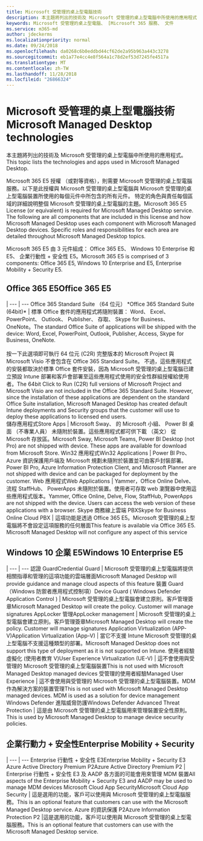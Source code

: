 ```yaml
---
title: Microsoft 受管理的桌上型電腦技術
description: 本主題將列出的技術及 Microsoft 受管理的桌上型電腦中所使用的應用程式。
keywords: Microsoft 受管理的桌上型電腦、 [Microsoft 365 服務、 文件
ms.service: m365-md
author: jdeckerms
ms.localizationpriority: normal
ms.date: 09/24/2018
ms.openlocfilehash: da0268c6b0eddbd44cf62de2a95b963a443c3278
ms.sourcegitcommit: eb1a77e4cc4e8f564a1c78d2ef53d7245fe4517a
ms.translationtype: MT
ms.contentlocale: zh-TW
ms.lasthandoff: 11/28/2018
ms.locfileid: "26866324"
---
```

# <a name="microsoft-managed-desktop-technologies"></a><span data-ttu-id="feb69-104">Microsoft 受管理的桌上型電腦技術</span><span class="sxs-lookup"><span data-stu-id="feb69-104">Microsoft Managed Desktop technologies</span></span>

<span data-ttu-id="feb69-105">本主題將列出的技術及 Microsoft 受管理的桌上型電腦中所使用的應用程式。</span><span class="sxs-lookup"><span data-stu-id="feb69-105">This topic lists the technologies and apps used in Microsoft Managed Desktop.</span></span>

<!-- Microsoft 365 E5; Device as a Service -->
<!-- in O365 table, standard suite, removed this sentence "Please see the Installation of Project/Visio 64bit Click to Run Addendum for important deployment instructions. -->

<span data-ttu-id="feb69-p101">Microsoft 365 E5 授權 （或對等資格），則需要 Microsoft 受管理的桌上型電腦服務。以下是此授權與 Microsoft 受管理的桌上型電腦與 Microsoft 受管理的桌上型電腦裝置所使用的每個元件中所包含的所有元件。 特定的角色與責任每個區域的詳細說明整個 Microsoft 受管理的桌上型電腦的主題。</span><span class="sxs-lookup"><span data-stu-id="feb69-p101">Microsoft 365 E5 License (or equivalent) is required for Microsoft Managed Desktop service. The following are all components that are included in this license and how Microsoft Managed Desktop uses each component with Microsoft Managed Desktop devices.  Specific roles and responsibilities for each area are detailed throughout Microsoft Managed Desktop topics.</span></span> 

<span data-ttu-id="feb69-109">Microsoft 365 E5 由 3 元件組成： Office 365 E5、 Windows 10 Enterprise 和 E5、 企業行動性 + 安全性 E5。</span><span class="sxs-lookup"><span data-stu-id="feb69-109">Microsoft 365 E5 is comprised of 3 components: Office 365 E5, Windows 10 Enterprise and E5, Enterprise Mobility + Security E5.</span></span>  

## <a name="office-365-e5"></a><span data-ttu-id="feb69-110">Office 365 E5</span><span class="sxs-lookup"><span data-stu-id="feb69-110">Office 365 E5</span></span>
 |
 --- | ---
<span data-ttu-id="feb69-111">Office 365 Standard Suite （64 位元） \*</span><span class="sxs-lookup"><span data-stu-id="feb69-111">Office 365 Standard Suite (64bit)\*</span></span> | <span data-ttu-id="feb69-112">標準 Office 套件的應用程式將隨附裝置： Word、 Excel、 PowerPoint、 Outlook、 Publisher、 存取、 Skype for Business、 OneNote。</span><span class="sxs-lookup"><span data-stu-id="feb69-112">The standard Office Suite of applications will be shipped with the device: Word, Excel, PowerPoint, Outlook, Publisher, Access, Skype for Business, OneNote.</span></span><br><br><span data-ttu-id="feb69-p102">按一下此選項即可執行 64 位元 (C2R) 完整版本的 Microsoft Project 與 Microsoft Visio 不會包含在 Office 365 Standard Suite。 不過，這些應用程式的安裝都取決於標準 Office 套件安裝，因為 Microsoft 受管理的桌上型電腦已建立預設 Intune 部署和客戶會部署至這些應用程式使用的安全性群組授權給使用者。</span><span class="sxs-lookup"><span data-stu-id="feb69-p102">The 64bit Click to Run (C2R) full versions of Microsoft Project and Microsoft Visio are not included in the Office 365 Standard Suite.  However, since the installation of these applications are dependent on the standard Office Suite installation, Microsoft Managed Desktop has created default Intune deployments and Security groups that the customer will use to deploy these applications to licensed end users.</span></span>  
<span data-ttu-id="feb69-115">儲存應用程式</span><span class="sxs-lookup"><span data-stu-id="feb69-115">Store Apps</span></span> |    <span data-ttu-id="feb69-p103">Microsoft Sway、 的 Microsoft 小組、 Power BI 桌面 （不專業人員） 未隨附於裝置。這些應用程式都可供下載 （英文） 從 Microsoft 存放區。</span><span class="sxs-lookup"><span data-stu-id="feb69-p103">Microsoft Sway, Microsoft Teams, Power BI Desktop (not Pro) are not shipped with device. These apps are available for download from Microsoft Store.</span></span>
<span data-ttu-id="feb69-118">Win32 應用程式</span><span class="sxs-lookup"><span data-stu-id="feb69-118">Win32 Applications</span></span> |    <span data-ttu-id="feb69-119">Power BI Pro、 Azure 資訊保護用戶端及 Microsoft 規劃未隨附於裝置並可由客戶封裝部署。</span><span class="sxs-lookup"><span data-stu-id="feb69-119">Power BI Pro, Azure Information Protection Client, and Microsoft Planner are not shipped with device and can be packaged for deployment by the customer.</span></span> 
<span data-ttu-id="feb69-120">Web 應用程式</span><span class="sxs-lookup"><span data-stu-id="feb69-120">Web Applications</span></span> |  <span data-ttu-id="feb69-p104">Yammer，Office Online Delve、 流程 StaffHub、 PowerApps 未隨附於裝置。使用者可存取 web 瀏覽器中使用這些應用程式版本。</span><span class="sxs-lookup"><span data-stu-id="feb69-p104">Yammer, Office Online, Delve, Flow, StaffHub, PowerApps are not shipped with the device. Users can access the web version of these applications with a browser.</span></span>
<span data-ttu-id="feb69-123">Skype 商務線上雲端 PBX</span><span class="sxs-lookup"><span data-stu-id="feb69-123">Skype for Business Online Cloud PBX</span></span> | <span data-ttu-id="feb69-p105">這項功能是透過 Office 365 E5。Microsoft 受管理的桌上型電腦將不會設定這項服務的任何層面</span><span class="sxs-lookup"><span data-stu-id="feb69-p105">This feature is available via Office 365 E5. Microsoft Managed Desktop will not configure any aspect of this service</span></span>

## <a name="windows-10-enterprise-e5"></a><span data-ttu-id="feb69-126">Windows 10 企業 E5</span><span class="sxs-lookup"><span data-stu-id="feb69-126">Windows 10 Enterprise E5</span></span>

 |
 --- | ---
<span data-ttu-id="feb69-127">認證 Guard</span><span class="sxs-lookup"><span data-stu-id="feb69-127">Credential Guard</span></span> |  <span data-ttu-id="feb69-128">Microsoft 受管理的桌上型電腦將提供相關指導和管理的這項功能的雲端層面</span><span class="sxs-lookup"><span data-stu-id="feb69-128">Microsoft Managed Desktop will provide guidance and manage cloud aspects of this feature</span></span>
<span data-ttu-id="feb69-129">裝置 Guard （Windows 防禦者應用程式控制項）</span><span class="sxs-lookup"><span data-stu-id="feb69-129">Device Guard ( Windows Defender Application Control )</span></span>   | <span data-ttu-id="feb69-p106">Microsoft 受管理的桌上型電腦會建立原則。客戶管理簽章</span><span class="sxs-lookup"><span data-stu-id="feb69-p106">Microsoft Managed Desktop will create the policy. Customer will manage signatures</span></span>
<span data-ttu-id="feb69-132">AppLocker 管理</span><span class="sxs-lookup"><span data-stu-id="feb69-132">AppLocker management</span></span> |  <span data-ttu-id="feb69-p107">Microsoft 受管理的桌上型電腦會建立原則。客戶管理簽章</span><span class="sxs-lookup"><span data-stu-id="feb69-p107">Microsoft Managed Desktop will create the policy. Customer will manage signatures</span></span>
<span data-ttu-id="feb69-135">Application Virtualization (APP-V)</span><span class="sxs-lookup"><span data-stu-id="feb69-135">Application Virtualization (App-V)</span></span> |    <span data-ttu-id="feb69-136">當它不支援 Intune Microsoft 受管理的桌上型電腦不支援這種類型的部署。</span><span class="sxs-lookup"><span data-stu-id="feb69-136">Microsoft Managed Desktop does not support this type of deployment as it is not supported on Intune.</span></span>
<span data-ttu-id="feb69-137">使用者經驗虛擬化 (使用者教育 V)</span><span class="sxs-lookup"><span data-stu-id="feb69-137">User Experience Virtualization (UE-V)</span></span> | <span data-ttu-id="feb69-138">這不會使用與受管理的 Microsoft 受管理的桌上型電腦裝置</span><span class="sxs-lookup"><span data-stu-id="feb69-138">This is not used with Microsoft Managed Desktop managed devices</span></span>
<span data-ttu-id="feb69-139">受管理的使用者經驗</span><span class="sxs-lookup"><span data-stu-id="feb69-139">Managed User Experience</span></span>  | <span data-ttu-id="feb69-p108">這不會使用與受管理的 Microsoft 受管理的桌上型電腦裝置。MDM 作為解決方案的裝置管理</span><span class="sxs-lookup"><span data-stu-id="feb69-p108">This is not used with Microsoft Managed Desktop managed devices. MDM is used as a solution for device management</span></span>
<span data-ttu-id="feb69-142">Windows Defender 進階威脅防護</span><span class="sxs-lookup"><span data-stu-id="feb69-142">Windows Defender Advanced Threat Protection</span></span> |   <span data-ttu-id="feb69-143">這是由 Microsoft 受管理的桌上型電腦用來管理裝置安全性原則。</span><span class="sxs-lookup"><span data-stu-id="feb69-143">This is used by Microsoft Managed Desktop to manage device security policies.</span></span> 

## <a name="enterprise-mobility--security"></a><span data-ttu-id="feb69-144">企業行動力 + 安全性</span><span class="sxs-lookup"><span data-stu-id="feb69-144">Enterprise Mobility + Security</span></span> 

 |
 --- | ---
<span data-ttu-id="feb69-145">Enterprise 行動性 + 安全性 E3</span><span class="sxs-lookup"><span data-stu-id="feb69-145">Enterprise Mobility + Security E3</span></span><br><span data-ttu-id="feb69-146">Azure Active Directory Premium P2</span><span class="sxs-lookup"><span data-stu-id="feb69-146">Azure Active Directory Premium P2</span></span> |    <span data-ttu-id="feb69-147">Enterprise 行動性 + 安全性 E3 及 AADP 各方面的可能會用來管理 MDM 裝置</span><span class="sxs-lookup"><span data-stu-id="feb69-147">All aspects of the Enterprise Mobility + Security E3 and AADP may be used to manage MDM devices</span></span>
<span data-ttu-id="feb69-148">Microsoft Cloud App Security</span><span class="sxs-lookup"><span data-stu-id="feb69-148">Microsoft Cloud App Security</span></span> |  <span data-ttu-id="feb69-149">這是選用的功能，客戶可以使用與 Microsoft 受管理的桌上型電腦服務。</span><span class="sxs-lookup"><span data-stu-id="feb69-149">This is an optional feature that customers can use with the Microsoft Managed Desktop service.</span></span>
<span data-ttu-id="feb69-150">Azure 的資訊保護 P2</span><span class="sxs-lookup"><span data-stu-id="feb69-150">Azure Information Protection P2</span></span>  |<span data-ttu-id="feb69-151">這是選用的功能，客戶可以使用與 Microsoft 受管理的桌上型電腦服務。</span><span class="sxs-lookup"><span data-stu-id="feb69-151">This is an optional feature that customers can use with the Microsoft Managed Desktop service.</span></span>
